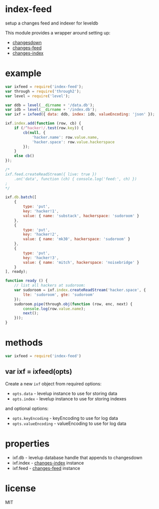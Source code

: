 # index-feed

setup a changes feed and indexer for leveldb

This module provides a wrapper around setting up:

* [changesdown](https://npmjs.org/package/changesdown)
* [changes-feed](https://npmjs.org/package/changes-feed)
* [changes-index](https://npmjs.org/package/changes-index)

# example

``` js
var ixfeed = require('index-feed');
var through = require('through2');
var level = require('level');

var ddb = level(__dirname + '/data.db');
var idb = level(__dirname + '/index.db');
var ixf = ixfeed({ data: ddb, index: idb, valueEncoding: 'json' });

ixf.index.add(function (row, cb) {
    if (/^hacker!/.test(row.key)) {
        cb(null, {
            'hacker.name': row.value.name,
            'hacker.space': row.value.hackerspace
        });
    }
    else cb()
});

/*
ixf.feed.createReadStream({ live: true })
    .on('data', function (ch) { console.log('feed:', ch) })
;
*/

ixf.db.batch([
    {
        type: 'put',
        key: 'hacker!1',
        value: { name: 'substack', hackerspace: 'sudoroom' }
    },
    {
        type: 'put',
        key: 'hacker!2',
        value: { name: 'mk30', hackerspace: 'sudoroom' }
    },
    {
        type: 'put',
        key: 'hacker!3',
        value: { name: 'mitch', hackerspace: 'noisebridge' }
    }
], ready);

function ready () {
    // list all hackers at sudoroom:
    var sudoroom = ixf.index.createReadStream('hacker.space', {
        lte: 'sudoroom', gte: 'sudoroom'
    });
    sudoroom.pipe(through.obj(function (row, enc, next) {
        console.log(row.value.name);
        next();
    }));
}
```

# methods

``` js
var ixfeed = require('index-feed')
```

## var ixf = ixfeed(opts)

Create a new `ixf` object from required options:

* `opts.data` - levelup instance to use for storing data
* `opts.index` - levelup instance to use for storing indexes

and optional options:

* `opts.keyEncoding` - keyEncoding to use for log data
* `opts.valueEncoding` - valueEncoding to use for log data

# properties

* ixf.db - levelup database handle that appends to changesdown
* ixf.index - [changes-index](https://npmjs.org/package/changes-index) instance
* ixf.feed - [changes-feed](https://npmjs.org/package/changes-feed) instance

# license

MIT
